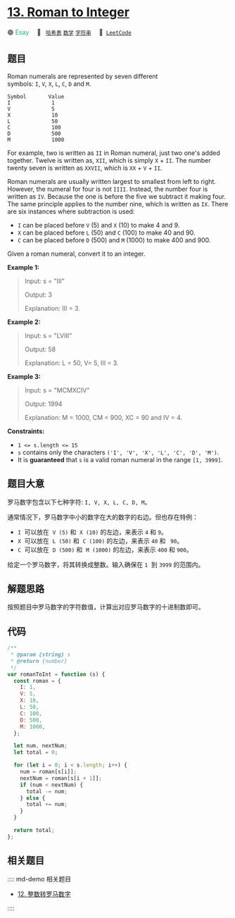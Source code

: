 # [13. Roman to Integer](https://leetcode.com/problems/roman-to-integer/)

🟢 <font color=#15bd66>Esay</font>&emsp; 🔖&ensp; [`哈希表`](/leetcode/outline/tag/hash-table.md) [`数学`](/leetcode/outline/tag/mathematics.md) [`字符串`](/leetcode/outline/tag/string.md)&emsp; 🔗&ensp;[`LeetCode`](https://leetcode.com/problems/roman-to-integer/)

## 题目

Roman numerals are represented by seven different symbols: `I`, `V`, `X`, `L`, `C`, `D` and `M`.

```
Symbol       Value
I             1
V             5
X             10
L             50
C             100
D             500
M             1000
```

For example, two is written as `II` in Roman numeral, just two one's added together. Twelve is written as, `XII`, which is simply `X` + `II`. The number twenty seven is written as `XXVII`, which is `XX` + `V` + `II`.

Roman numerals are usually written largest to smallest from left to right. However, the numeral for four is not `IIII`. Instead, the number four is written as `IV`. Because the one is before the five we subtract it making four. The same principle applies to the number nine, which is written as `IX`. There are six instances where subtraction is used:

- `I` can be placed before `V` (5) and `X` (10) to make 4 and 9.
- `X` can be placed before `L` (50) and `C` (100) to make 40 and 90.
- `C` can be placed before `D` (500) and `M` (1000) to make 400 and 900.

Given a roman numeral, convert it to an integer.

**Example 1:**

> Input: s = "III"
>
> Output: 3
>
> Explanation: III = 3.

**Example 2:**

> Input: s = "LVIII"
>
> Output: 58
>
> Explanation: L = 50, V= 5, III = 3.

**Example 3:**

> Input: s = "MCMXCIV"
>
> Output: 1994
>
> Explanation: M = 1000, CM = 900, XC = 90 and IV = 4.

**Constraints:**

- `1 <= s.length <= 15`
- `s` contains only the characters `('I', 'V', 'X', 'L', 'C', 'D', 'M')`.
- It is **guaranteed** that `s` is a valid roman numeral in the range `[1, 3999]`.

## 题目大意

罗马数字包含以下七种字符: `I, V, X, L, C, D, M`。

通常情况下，罗马数字中小的数字在大的数字的右边。但也存在特例：

- `I`  可以放在  `V (5)` 和  `X (10)` 的左边，来表示 `4` 和 `9`。
- `X`  可以放在  `L (50)` 和  `C (100)` 的左边，来表示 `40` 和 ` 90`。
- `C`  可以放在  `D (500)` 和  `M (1000)` 的左边，来表示 `400` 和 `900`。

给定一个罗马数字，将其转换成整数。输入确保在 `1`  到 `3999` 的范围内。

## 解题思路

按照题目中罗马数字的字符数值，计算出对应罗马数字的十进制数即可。

## 代码

```javascript
/**
 * @param {string} s
 * @return {number}
 */
var romanToInt = function (s) {
  const roman = {
    I: 1,
    V: 5,
    X: 10,
    L: 50,
    C: 100,
    D: 500,
    M: 1000,
  };

  let num, nextNum;
  let total = 0;

  for (let i = 0; i < s.length; i++) {
    num = roman[s[i]];
    nextNum = roman[s[i + 1]];
    if (num < nextNum) {
      total -= num;
    } else {
      total += num;
    }
  }

  return total;
};
```

## 相关题目

:::: md-demo 相关题目

- [12. 整数转罗马数字](./0012.md)

::::
